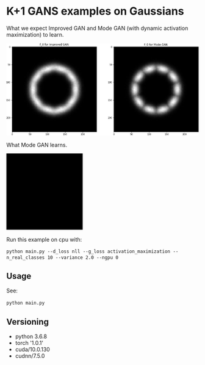 # K+1 GANS examples on Gaussians

What we expect Improved GAN and Mode GAN (with dynamic activation maximization) to learn.

![theory](./docs/figures/theory.png)

What Mode GAN learns.

![actual](./docs/figures/actual_big.gif)

Run this example on cpu with:

```
python main.py --d_loss nll --g_loss activation_maximization --n_real_classes 10 --variance 2.0 --ngpu 0
```

## Usage

See:

`python main.py`

## Versioning

- python 3.6.8
- torch '1.0.1'
- cuda/10.0.130 
- cudnn/7.5.0
